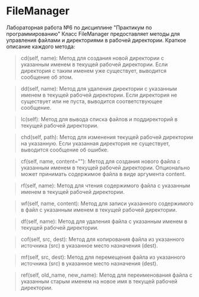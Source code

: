 # FileManager
Лабораторная работа №6 по дисциплине "Практикум по программированию"
Класс FileManager предоставляет методы для управления файлами и директориями в рабочей директории. Краткое описание каждого метода:

> cd(self, name): Метод для создания новой директории с указанным именем в текущей рабочей директории. Если директория с таким именем уже существует, выводится сообщение об этом.

> dd(self, name): Метод для удаления директории с указанным именем в текущей рабочей директории. Если директория не существует или не пуста, выводится соответствующее сообщение.

> lc(self): Метод для вывода списка файлов и поддиректорий в текущей рабочей директории.

> chd(self, path): Метод для изменения текущей рабочей директории на указанную. Если указанная директория не существует, выводится сообщение об ошибке.

> cf(self, name, content=""): Метод для создания нового файла с указанным именем в текущей рабочей директории. Опционально может принимать содержимое файла в виде аргумента content.

> rf(self, name): Метод для чтения содержимого файла с указанным именем в текущей рабочей директории.

> wf(self, name, content): Метод для записи указанного содержимого в файл с указанным именем в текущей рабочей директории.

> df(self, name): Метод для удаления файла с указанным именем в текущей рабочей директории.

> cof(self, src, dest): Метод для копирования файла из указанного источника (src) в указанное место назначения (dest).

> mf(self, src, dest): Метод для перемещения файла из указанного источника (src) в указанное место назначения (dest).

> ref(self, old_name, new_name): Метод для переименования файла с указанным старым именем на новое имя в текущей рабочей директории.

